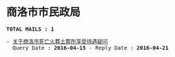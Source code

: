 # 商洛市市民政局
<pre><b>TOTAL MAILS : 1</b></pre>
<pre>
- <a href="../../categories/mails/3580.md">关于商洛市死亡火葬土葬所享受待遇疑问</a><br/>  Query Date : <b>2016-04-15</b> - Reply Date : <b>2016-04-21</b>
</pre>